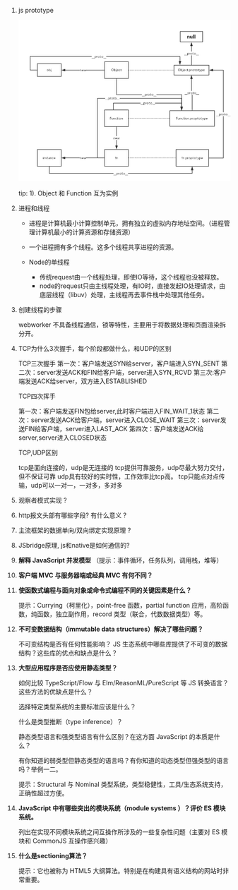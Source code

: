 1. js prototype

   <img src="./resource/proto.jpg">

   tip:  1). Object 和 Function 互为实例

2. 进程和线程

   - 进程是计算机最小计算控制单元，拥有独立的虚拟内存地址空间。（进程管理计算机最小的计算资源和存储资源）
   - 一个进程拥有多个线程。这多个线程共享进程的资源。

   

   - Node的单线程
     - 传统request由一个线程处理，即使IO等待，这个线程也没被释放。
     - node的request只由主线程处理，有IO时，直接发起IO处理请求，由底层线程（libuv）处理，主线程再去事件栈中处理其他任务。

   

3. 创建线程的步骤 

   webworker 不具备线程通信，锁等特性，主要用于将数据处理和页面渲染拆分开。

4. TCP为什么3次握手，每个阶段都做什么，和UDP的区别

   TCP三次握手
   第一次：客户端发送SYN给server，客户端进入SYN_SENT
   第二次：server发送ACK和FIN给客户端，server进入SYN_RCVD
   第三次:客户端发送ACK给server，双方进入ESTABLISHED

      TCP四次挥手

      第一次：客户端发送FIN包给server,此时客户端进入FIN_WAIT_1状态
      第二次：server发送ACK给客户端，server进入CLOSE_WAIT
      第三次：server发送FIN给客户端，server进入LAST_ACK
      第四次：客户端发送ACK给server,server进入CLOSED状态

      TCP,UDP区别

      tcp是面向连接的，udp是无连接的
      tcp提供可靠服务，udp尽最大努力交付，但不保证可靠
      udp具有较好的实时性，工作效率比tcp高。
      tcp只能点对点传输，udp可以一对一，一对多，多对多

5. 观察者模式实现 ?

6. http报文头部有哪些字段? 有什么意义 ?

7. 主流框架的数据单向/双向绑定实现原理 ?

8. JSbridge原理, js和native是如何通信的?

9. **解释 JavaScript 并发模型**  （提示：事件循环，任务队列，调用栈，堆等）

10. **客户端 MVC 与服务器端或经典 MVC 有何不同？** 

11. **使函数式编程与面向对象或命令式编程不同的关键因素是什么？**

    提示：Currying（柯里化），point-free 函数，partial function 应用，高阶函数，纯函数，独立副作用，record 类型（联合，代数数据类型）等。

12. **不可变数据结构（immutable data structures）解决了哪些问题？**

    不可变结构是否有任何性能影响？ JS 生态系统中哪些库提供了不可变的数据结构？这些库的优点和缺点是什么？

13. **大型应用程序是否应使用静态类型？**

    如何比较 TypeScript/Flow 与 Elm/ReasonML/PureScript 等 JS 转换语言？这些方法的优缺点是什么？

    选择特定类型系统的主要标准应该是什么？

    什么是类型推断（type inference）？

    静态类型语言和强类型语言有什么区别？在这方面 JavaScript 的本质是什么？

    有你知道的弱类型但静态类型的语言吗？有你知道的动态类型但强类型的语言吗？举例一二。

    提示：Structural 与 Nominal 类型系统，类型稳健性，工具/生态系统支持，正确性超过方便。

14. **JavaScript 中有哪些突出的模块系统（module systems ）？评价 ES 模块系统。**

    列出在实现不同模块系统之间互操作所涉及的一些复杂性问题（主要对 ES 模块和 CommonJS 互操作感兴趣）

15. **什么是sectioning算法？**

    提示：它也被称为 HTML5 大纲算法。特别是在构建具有语义结构的网站时非常重要。
